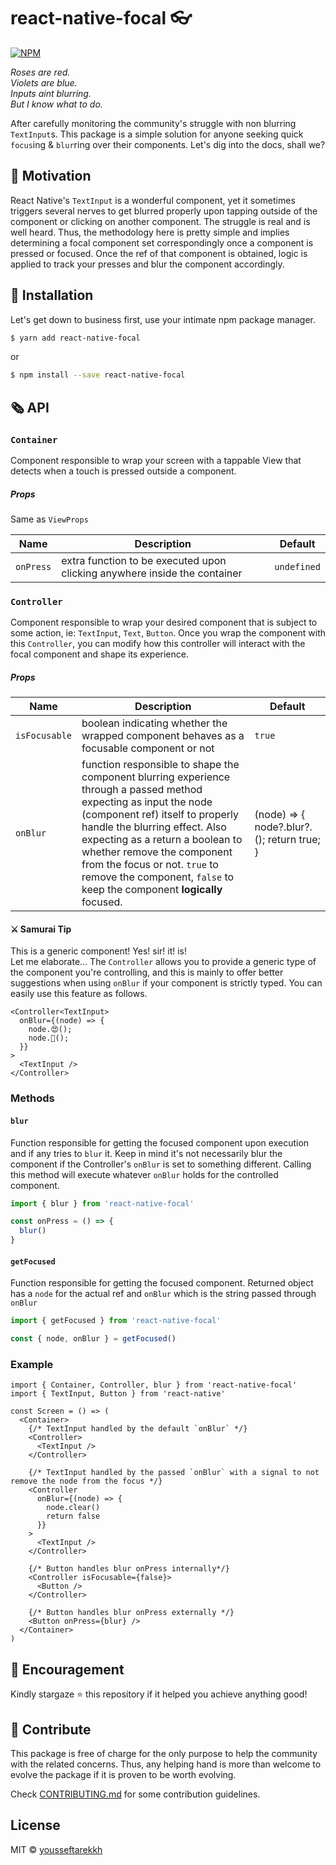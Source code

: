 # react-native-focal 👓

[![NPM](https://img.shields.io/npm/v/react-native-focal.svg)](https://www.npmjs.com/package/react-native-focal)

_Roses are red._\
_Violets are blue._\
_Inputs aint blurring._\
_But I know what to do._

After carefully monitoring the community's struggle with non blurring `TextInput`s. This package is a simple solution for anyone seeking quick `focus`ing & `blur`ring over their components. Let's dig into the docs, shall we?

## 🍏 Motivation

React Native's `TextInput` is a wonderful component, yet it sometimes triggers several nerves to get blurred properly upon tapping outside of the component or clicking on another component. The struggle is real and is well heard. Thus, the methodology here is pretty simple and implies determining a focal component set correspondingly once a component is pressed or focused. Once the ref of that component is obtained, logic is applied to track your presses and blur the component accordingly.

## 🛫 Installation

Let's get down to business first, use your intimate npm package manager.

```bash
$ yarn add react-native-focal
```

or

```bash
$ npm install --save react-native-focal
```

## 🗞️ API

### `Container`

Component responsible to wrap your screen with a tappable View that detects when a touch is pressed outside a component.

##### Props

Same as `ViewProps`

| Name      | Description                                                               | Default     |
| --------- | ------------------------------------------------------------------------- | ----------- |
| `onPress` | extra function to be executed upon clicking anywhere inside the container | `undefined` |

### `Controller`

Component responsible to wrap your desired component that is subject to some action, ie: `TextInput`, `Text`, `Button`.
Once you wrap the component with this `Controller`, you can modify how this controller will interact with the focal component and shape its experience.

##### Props

| Name          | Description                                                                                                                                                                                                                                                                                                                                                         | Default                                    |
| ------------- | ------------------------------------------------------------------------------------------------------------------------------------------------------------------------------------------------------------------------------------------------------------------------------------------------------------------------------------------------------------------- | ------------------------------------------ |
| `isFocusable` | boolean indicating whether the wrapped component behaves as a focusable component or not                                                                                                                                                                                                                                                                            | `true`                                     |
| `onBlur`      | function responsible to shape the component blurring experience through a passed method expecting as input the node (component ref) itself to properly handle the blurring effect. Also expecting as a return a boolean to whether remove the component from the focus or not. `true` to remove the component, `false` to keep the component **logically** focused. | (node) => { node?.blur?.(); return true; } |

#### ⚔️ Samurai Tip

This is a generic component! Yes! sir! it! is!\
Let me elaborate... The `Controller` allows you to provide a generic type of the component you're controlling, and this is mainly to offer better suggestions when using `onBlur` if your component is strictly typed. You can easily use this feature as follows.

```tsx
<Controller<TextInput>
  onBlur={(node) => {
    node.😍();
    node.🥰();
  }}
>
  <TextInput />
</Controller>
```

### Methods

#### `blur`

Function responsible for getting the focused component upon execution and if any tries to `blur` it. Keep in mind it's not necessarily blur the component if the Controller's `onBlur` is set to something different. Calling this method will execute whatever `onBlur` holds for the controlled component.

```ts
import { blur } from 'react-native-focal'

const onPress = () => {
  blur()
}
```

#### `getFocused`

Function responsible for getting the focused component. Returned object has a `node` for the actual ref and `onBlur` which is the string passed through `onBlur`

```ts
import { getFocused } from 'react-native-focal'

const { node, onBlur } = getFocused()
```

### Example

```tsx
import { Container, Controller, blur } from 'react-native-focal'
import { TextInput, Button } from 'react-native'

const Screen = () => (
  <Container>
    {/* TextInput handled by the default `onBlur` */}
    <Controller>
      <TextInput />
    </Controller>

    {/* TextInput handled by the passed `onBlur` with a signal to not remove the node from the focus */}
    <Controller
      onBlur={(node) => {
        node.clear()
        return false
      }}
    >
      <TextInput />
    </Controller>

    {/* Button handles blur onPress internally*/}
    <Controller isFocusable={false}>
      <Button />
    </Controller>

    {/* Button handles blur onPress externally */}
    <Button onPress={blur} />
  </Container>
)
```

## 🌟 Encouragement

Kindly stargaze ⭐ this repository if it helped you achieve anything good!

## 👏 Contribute

This package is free of charge for the only purpose to help the community with the related concerns. Thus, any helping hand is more than welcome to evolve the package if it is proven to be worth evolving.

Check [CONTRIBUTING.md](CONTRIBUTING.md) for some contribution guidelines.

## License

MIT © [yousseftarekkh](https://github.com/yousseftarekkh)

